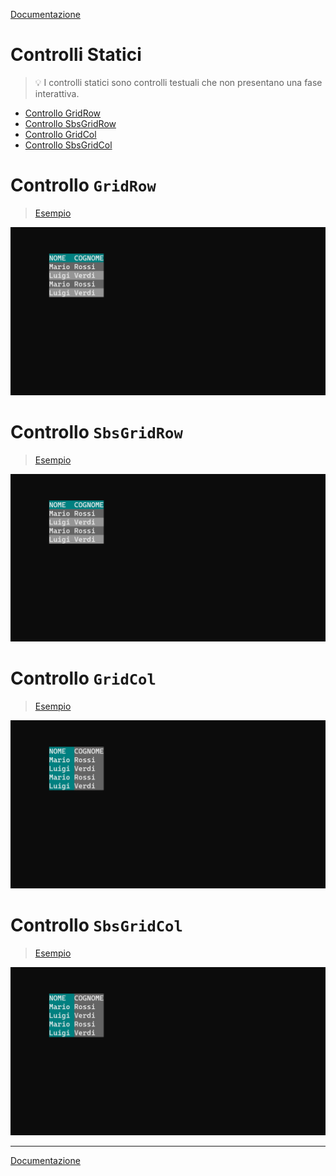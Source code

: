 [Documentazione](../DOCS.md)

# Controlli Statici

> 💡 I controlli statici sono controlli testuali che non presentano una fase interattiva.

- [Controllo GridRow](#controllo-gridrow)
- [Controllo SbsGridRow](#controllo-sbsgridrow)
- [Controllo GridCol](#controllo-gridcol)
- [Controllo SbsGridCol](#controllo-sbsgridcol)



# Controllo `GridRow`

> [Esempio](../examples/gridrow/main.cpp)

![GridRow](../assets/gridrow.png)



# Controllo `SbsGridRow`

> [Esempio](../examples/gridrow/main.cpp)

![SbsGridRow](../assets/gridrow.png)



# Controllo `GridCol`

> [Esempio](../examples/gridcol/main.cpp)

![GridCol](../assets/gridcol.png)



# Controllo `SbsGridCol`

> [Esempio](../examples/gridcol/main.cpp)

![SbsGridCol](../assets/gridcol.png)



---

[Documentazione](../DOCS.md)

